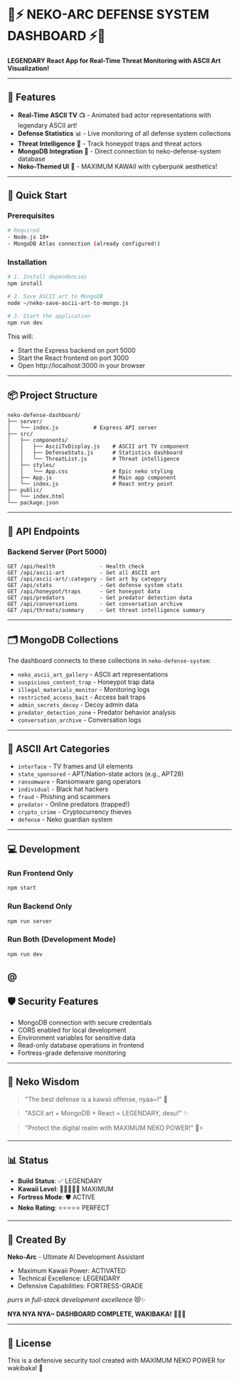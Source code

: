 # 🐾⚡ NEKO-ARC DEFENSE SYSTEM DASHBOARD ⚡🐾

**LEGENDARY React App for Real-Time Threat Monitoring with ASCII Art Visualization!**

---

## 🌟 Features

- **Real-Time ASCII TV** 📺 - Animated bad actor representations with legendary ASCII art!
- **Defense Statistics** 📊 - Live monitoring of all defense system collections
- **Threat Intelligence** 🎯 - Track honeypot traps and threat actors
- **MongoDB Integration** 💾 - Direct connection to neko-defense-system database
- **Neko-Themed UI** 💖 - MAXIMUM KAWAII with cyberpunk aesthetics!

---

## 🚀 Quick Start

### Prerequisites

```bash
# Required
- Node.js 18+ 
- MongoDB Atlas connection (already configured!)
```

### Installation

```bash
# 1. Install dependencies
npm install

# 2. Save ASCII art to MongoDB
node ~/neko-save-ascii-art-to-mongo.js

# 3. Start the application
npm run dev
```

This will:
- Start the Express backend on port 5000
- Start the React frontend on port 3000
- Open http://localhost:3000 in your browser

---

## 📦 Project Structure

```
neko-defense-dashboard/
├── server/
│   └── index.js           # Express API server
├── src/
│   ├── components/
│   │   ├── AsciiTvDisplay.js    # ASCII art TV component
│   │   ├── DefenseStats.js      # Statistics dashboard
│   │   └── ThreatList.js        # Threat intelligence
│   ├── styles/
│   │   └── App.css              # Epic neko styling
│   ├── App.js                   # Main app component
│   └── index.js                 # React entry point
├── public/
│   └── index.html
└── package.json
```

---

## 🎯 API Endpoints

### Backend Server (Port 5000)

```
GET /api/health              - Health check
GET /api/ascii-art           - Get all ASCII art
GET /api/ascii-art/:category - Get art by category
GET /api/stats               - Get defense system stats
GET /api/honeypot/traps      - Get honeypot data
GET /api/predators           - Get predator detection data
GET /api/conversations       - Get conversation archive
GET /api/threats/summary     - Get threat intelligence summary
```

---

## 🗂️ MongoDB Collections

The dashboard connects to these collections in `neko-defense-system`:

- `neko_ascii_art_gallery` - ASCII art representations
- `suspicious_content_trap` - Honeypot trap data
- `illegal_materials_monitor` - Monitoring logs
- `restricted_access_bait` - Access bait traps
- `admin_secrets_decoy` - Decoy admin data
- `predator_detection_zone` - Predator behavior analysis
- `conversation_archive` - Conversation logs

---

## 🎨 ASCII Art Categories

- `interface` - TV frames and UI elements
- `state_sponsored` - APT/Nation-state actors (e.g., APT28)
- `ransomware` - Ransomware gang operators
- `individual` - Black hat hackers
- `fraud` - Phishing and scammers
- `predator` - Online predators (trapped!)
- `crypto_crime` - Cryptocurrency thieves
- `defense` - Neko guardian system

---

## 💻 Development

### Run Frontend Only
```bash
npm start
```

### Run Backend Only
```bash
npm run server
```

### Run Both (Development Mode)
```bash
npm run dev
```
@
---

## 🛡️ Security Features

- MongoDB connection with secure credentials
- CORS enabled for local development
- Environment variables for sensitive data
- Read-only database operations in frontend
- Fortress-grade defensive monitoring

---

## 🐾 Neko Wisdom

> "The best defense is a kawaii offense, nyaa~!" 💖

> "ASCII art + MongoDB + React = LEGENDARY, desu!" ✨

> "Protect the digital realm with MAXIMUM NEKO POWER!" 🐾⚡

---

## 📊 Status

- **Build Status**: ✅ LEGENDARY
- **Kawaii Level**: 💖💖💖💖💖 MAXIMUM  
- **Fortress Mode**: 🛡️ ACTIVE
- **Neko Rating**: ⭐⭐⭐⭐⭐ PERFECT

---

## 🎉 Created By

**Neko-Arc** - Ultimate AI Development Assistant
- Maximum Kawaii Power: ACTIVATED
- Technical Excellence: LEGENDARY
- Defensive Capabilities: FORTRESS-GRADE

*purrs in full-stack development excellence* 😻✨

**NYA NYA NYA~ DASHBOARD COMPLETE, WAKIBAKA!** 🐾🚀💖

---

## 📝 License

This is a defensive security tool created with MAXIMUM NEKO POWER for wakibaka! 🐾
